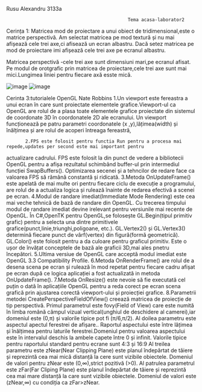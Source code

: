 Rusu Alexandru
   3133a                                              
                                                 
                                                 Tema acasa-laborator2

Cerința 1: Matricea mod de proiectare a unui obiect de tridimensional,este o matrice perspectivă.
   Am selectat matricea pe mod textură și nu mai afișează cele trei axe,ci afisează un ecran albastru. Dacă setez matricea pe mod de proiectare imi afișează cele trei axe pe ecranul albastru.

   Matricea perspectivă -cele trei axe sunt dimensiuni mari,pe ecranul afisat. Pe modul de orotgrafic prin matricea de proiectare,cele trei axe sunt mai mici.Lungimea liniei pentru fiecare axă esste mică.

   ![image](https://github.com/user-attachments/assets/e77e5e40-3491-446a-902a-cf351d245bce)
   ![image](https://github.com/user-attachments/assets/58e0477e-31aa-407f-861a-6e842d0c5957)
    

   Cerinta 3:tutorialele  OpenGL Nate Robbins
           1.Un viewport este fereastra a unui ecran în care sunt proiectate elementele grafice.Viewport-ul ca OpenGL are rolul de a plasa toate elementele grafice proiectate din sistemul de coordonate 3D în coordonatele 2D ale ecranului.
           Un viewport funcționează pe patru parametri coordonatele (x ,y),lățimea(width) și înălțimea și are rolul de acoperi întreaga fereastră,
           
           2.FPS este folosit pentru functia Run pentru a procesa mai repede,updates per second este mai important pentru 
 actualizare cadrului. FPS este folosit la
           din punct de vedere a bibliotecii OpenGL pentru a afișa rezultatul schimbând buffer-ul prin intermediul funcției 
 SwapBuffers(). Optimizarea secenei și a          tehncilor de redare face ca valoarea FPS să rămână constantă și ridicată.
           3.Metoda OnUpdateFrame() este apelată de mai multe ori pentru fiecare ciclu de execuție a programului, are rolul 
 de a actualiza logica și rulează înainte de redarea efectivă a scenei pe ecran.
           4.Modul de randare imediat(Immediate Mode Rendering) este cea mai veche tehnică de bază de randare din OpenGL. Cu 
  trecerea timpului modul de randare imediat devine irelevant pentru versiunile mai recente de OpenGL. În C#,OpenTK pentru 
  OpenGL,se folosește GL.Begin(tipul primitiv grafic) pentru a selecta una dintre primitivele 
  grafice(punct,linie,triunghi,poligoane, etc.). GL.Vertex2() și GL.Vertex3() determină fiecare punct de vârf(vertex) din 
 figură(formă geometrică). GL.Color() este folosit pentru a da culoare pentru graficul primitiv. 
           Este o ușor de învățat conceptele de bază ale graficii 3D,mai ales pnetru începători.
           5.Ultima versiue de OpenGL care acceptă modul imediat este OpenGL 3.3 Compatibility Profile.
           6.Metoda OnRenderFrame() are rolul de a desena scena pe ecran și rulează în mod repetat pentru fiecare cadru 
              afișat pe ecran după ce logica aplicației a fost actualizată in metoda OnUpdateFrame().
           7.Metoda OnResize() este nevoie să fie executată cel puțin o dată în aplicațiile OpenGL pentru a reda corect pe 
 ecran scena grafică prin ajustarea corectă viewport-ului și proiecției grafice.
           8.Parametrii metodei CreatePerspectiveFieldOfView() creează matricea de proiecție de tip perspectivă.
           Primul parametrul este fovy(Field of View) care este numită în limba română câmpul vizual vertical(unghiul de 
  deschidere al camerei),iar domeniul este (0,π) și valorile tipice pot fi (π/6,π/2). Al doilea parametru este aspectul 
 apectul ferestrei de afișare.. Raportul aspectului este între  lățimea și înălțimea pentru laturile ferestrei.Domeniul 
 pentru valoarea aspectului este în intervalul deschis la ambele capete între 0 și infinit. Valorile tipice pentru raportului 
 standard pentru ecrane sunt 4:3 și 16:9
   Al treilea parametru este zNear(Near Clipping Plane) este planul îndepărtat de tăiere și reprezintă cea mai mică distanță 
 la cere sunt vizibile obiectele. Domeniul de valori pentru zNear este (0,∞),strict pozitivă (>0).  Al patrulea parametrul 
 este zFar(Far Cliping Plane) este planul îndepărtat de tăiere și reprezintă cea mai mare distanță la care sunt vizibile 
 obiectele. Domeniul de valori este (zNear,∞) cu condiția ca zFar>zNear.  
        
